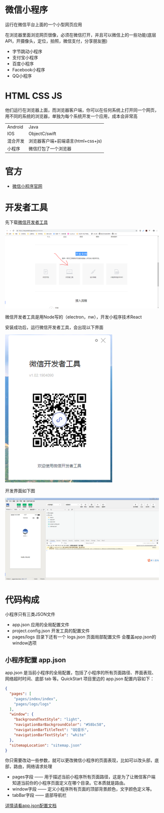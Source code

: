 # 微信小程序

运行在微信平台上面的一个小型网页应用

在浏览器里面浏览网页很像，必须在微信打开，并且可以微信上的一些功能(底层API，开摄像头，定位，拍照，微信支付，分享朋友圈)

- 字节跳动小程序
- 支付宝小程序
- 百度小程序
- Facebook小程序
- QQ小程序

# HTML CSS JS

他们运行在浏览器上面，而浏览器客户端，你可以在任何系统上打开同一个网页，用不同的系统的浏览器，单独为每个系统开发一个应用，成本会非常高

|||
|-|-|
|Android|Java|
|IOS|ObjectC/swift|
|混合开发|浏览器客户端+前端语言(html+css+js)|
|小程序|微信打包了一个浏览器|

# 官方

- [微信小程序官网](https://mp.weixin.qq.com/cgi-bin/wx)

# 开发者工具

先下载[微信开发者工具](https://developers.weixin.qq.com/miniprogram/dev/devtools/download.html)

<img src="1.PNG">

微信开发者工具是用Node写的（electron，nw），开发小程序技术React

安装成功后，运行微信开发者工具，会出现以下界面

<img src="2.PNG">

开发界面如下图

<img src="3.PNG">

# 代码构成

小程序只有三类JSON文件

- app.json 应用的全局配置文件
- project.config.json 开发工具的配置文件
- pages/logs 目录下还有一个 logs.json 页面局部配置文件 会覆盖app.json的window选项

## 小程序配置 app.json

app.json 是当前小程序的全局配置，包括了小程序的所有页面路径、界面表现、网络超时时间、底部 tab 等。QuickStart 项目里边的 app.json 配置内容如下：

```json
{
  "pages": [
    "pages/index/index",
    "pages/logs/logs"
  ],
  "window": {
    "backgroundTextStyle": "light",
    "navigationBarBackgroundColor": "#58bc58",
    "navigationBarTitleText": "QQ音乐",
    "navigationBarTextStyle": "white"
  },
  "sitemapLocation": "sitemap.json"
}
```

你只需要改动一些参数，就可以更改微信小程序的页面表现，比如可以改头部，底部，路由，网络请求处理

- pages字段 —— 用于描述当前小程序所有页面路径，这是为了让微信客户端知道当前你的小程序页面定义在哪个目录。它本质就是路由。
- window字段 —— 定义小程序所有页面的顶部背景颜色，文字颜色定义等。
- tabBar字段 —— 底部导航栏

[详情请看app.json配置文档](https://developers.weixin.qq.com/miniprogram/dev/framework/config.html)